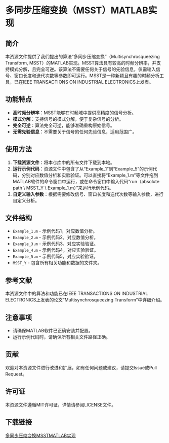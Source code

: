 # 多同步压缩变换（MSST）MATLAB实现

## 简介

本资源文件提供了我们提出的算法“多同步压缩变换”（Multisynchrosqueezing Transform, MSST）的MATLAB实现。MSST算法具有较高的时频分辨率，并支持模式分解，且完全可逆。该算法不需要任何关于信号的先验信息，仅需输入信号、窗口长度和迭代次数等参数即可运行。MSST是一种新颖且有趣的时频分析工具，已在IEEE TRANSACTIONS ON INDUSTRIAL ELECTRONICS上发表。

## 功能特点

- **高时频分辨率**：MSST能够在时频域中提供高精度的信号分析。
- **模式分解**：支持信号的模式分解，便于复杂信号的分析。
- **完全可逆**：算法完全可逆，能够准确重构原始信号。
- **无需先验信息**：不需要关于信号的任何先验信息，适用范围广。

## 使用方法

1. **下载资源文件**：将本仓库中的所有文件下载到本地。
2. **运行示例代码**：资源文件中包含了从“Example_1”到“Example_5”的示例代码，分别对应数值分析和实验验证。可以直接将“Example_1.m”等文件拖到MATLAB软件的命令窗口中运行，或在命令窗口中输入代码“run（absolute path \ MSST_Y \ Example_1.m）”来运行示例代码。
3. **自定义输入参数**：根据需要修改信号、窗口长度和迭代次数等输入参数，进行自定义分析。

## 文件结构

- `Example_1.m` - 示例代码1，对应数值分析。
- `Example_2.m` - 示例代码2，对应数值分析。
- `Example_3.m` - 示例代码3，对应实验验证。
- `Example_4.m` - 示例代码4，对应实验验证。
- `Example_5.m` - 示例代码5，对应实验验证。
- `MSST_Y` - 包含所有相关功能和数据的文件夹。

## 参考文献

本资源文件中的算法和功能已在IEEE TRANSACTIONS ON INDUSTRIAL ELECTRONICS上发表的论文“Multisynchrosqueezing Transform”中详细介绍。

## 注意事项

- 请确保MATLAB软件已正确安装并配置。
- 运行示例代码时，请确保所有相关文件路径正确。

## 贡献

欢迎对本资源文件进行改进和扩展，如有任何问题或建议，请提交Issue或Pull Request。

## 许可证

本资源文件遵循MIT许可证，详情请参阅LICENSE文件。

## 下载链接

[多同步压缩变换MSSTMATLAB实现](https://pan.quark.cn/s/e5d39b842d1e)